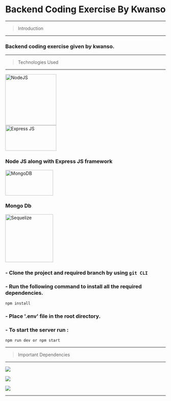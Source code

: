 # Backend Coding Exercise By Kwanso

<!-- # Node.js – JWT Authentication with JSONWebToken & Mongoose -->

<!-- ## User Registration, User Login and Authorization process.

# Routes

#User Routes

POST /api/user/register
POST /api/user/login
GET /api/user/getUser

#Task Routes

Post /api/task/create-task
Post /api/task/list-tasks



<!-- # Backend Coding Ex readme -->

---

> Introduction

---

### Backend coding exercise given by kwanso.

---

> Technologies Used

---

[<img src="https://upload.wikimedia.org/wikipedia/commons/thumb/7/7e/Node.js_logo_2015.svg/2560px-Node.js_logo_2015.svg.png" width="160" title="NodeJS">](https://nodejs.org/en/)
<br>
[<img src="https://www.edureka.co/blog/wp-content/uploads/2019/07/express-logo.png" width="160" height= "80" title="Express JS">](https://expressjs.com/)

### Node JS along with Express JS framework

[<img src="https://www.turing.com/blog/wp-content/uploads/2022/02/Mongo-DB-Features.jpg" width="150" height= "80" title="MongoDB">](https://www.mongodb.com/)

### Mongo Db 

[<img src="https://sequelize.org/img/logo.svg" width="150" title="Sequelize">](https://sequelize.org/)

### - Clone the project and required branch by using `git CLI`

### - Run the following command to install all the required dependencies. <br/>

```
npm install
```

### - Place '.env' file in the root directory.

### - To start the server run :

```
npm run dev or npm start
```

---

> Important Dependencies

---

[![](https://img.shields.io/badge/Node%20JS-darkgreen)]()

[![](https://img.shields.io/badge/MongoDB%20-blue)]()

[![](https://img.shields.io/badge/TypeScript%20-darkblue)]()

---
